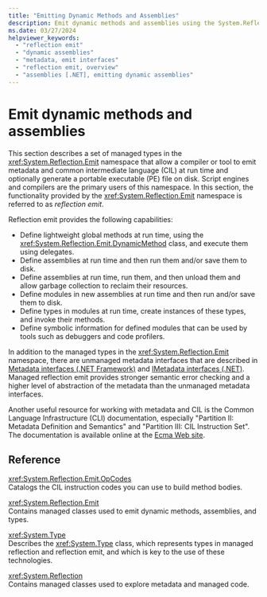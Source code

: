 ```yaml
---
title: "Emitting Dynamic Methods and Assemblies"
description: Emit dynamic methods and assemblies using the System.Reflection.Emit namespace, which allows a compiler or tool to emit metadata and CIL code at run time.
ms.date: 03/27/2024
helpviewer_keywords:
  - "reflection emit"
  - "dynamic assemblies"
  - "metadata, emit interfaces"
  - "reflection emit, overview"
  - "assemblies [.NET], emitting dynamic assemblies"
---
```

# Emit dynamic methods and assemblies

This section describes a set of managed types in the <xref:System.Reflection.Emit> namespace that allow a compiler or tool to emit metadata and common intermediate language (CIL) at run time and optionally generate a portable executable (PE) file on disk. Script engines and compilers are the primary users of this namespace. In this section, the functionality provided by the <xref:System.Reflection.Emit> namespace is referred to as *reflection emit*.

Reflection emit provides the following capabilities:

- Define lightweight global methods at run time, using the <xref:System.Reflection.Emit.DynamicMethod> class, and execute them using delegates.
- Define assemblies at run time and then run them and/or save them to disk.
- Define assemblies at run time, run them, and then unload them and allow garbage collection to reclaim their resources.
- Define modules in new assemblies at run time and then run and/or save them to disk.
- Define types in modules at run time, create instances of these types, and invoke their methods.
- Define symbolic information for defined modules that can be used by tools such as debuggers and code profilers.

In addition to the managed types in the <xref:System.Reflection.Emit> namespace, there are unmanaged metadata interfaces that are described in [Metadata interfaces (.NET Framework)](../../core/unmanaged-api/metadata/metadata-interfaces.md) and [IMetadata interfaces (.NET)](../../core/unmanaged-api/metadata/imetadata-interfaces.md). Managed reflection emit provides stronger semantic error checking and a higher level of abstraction of the metadata than the unmanaged metadata interfaces.

Another useful resource for working with metadata and CIL is the Common Language Infrastructure (CLI) documentation, especially "Partition II: Metadata Definition and Semantics" and "Partition III: CIL Instruction Set". The documentation is available online at the [Ecma Web site](https://www.ecma-international.org/publications-and-standards/standards/ecma-335/).

## Reference

<xref:System.Reflection.Emit.OpCodes>\
Catalogs the CIL instruction codes you can use to build method bodies.

<xref:System.Reflection.Emit>\
Contains managed classes used to emit dynamic methods, assemblies, and types.

<xref:System.Type>\
Describes the <xref:System.Type> class, which represents types in managed reflection and reflection emit, and which is key to the use of these technologies.

<xref:System.Reflection>\
Contains managed classes used to explore metadata and managed code.
